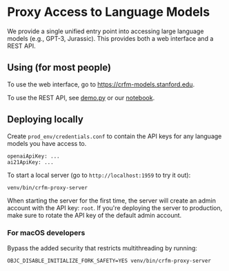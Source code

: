 # Proxy Access to Language Models

We provide a single unified entry point into accessing large language models
(e.g., GPT-3, Jurassic).  This provides both a web interface and a REST API. 

## Using (for most people)

To use the web interface, go to https://crfm-models.stanford.edu.

To use the REST API, see [demo.py](https://github.com/stanford-crfm/benchmarking/blob/main/demo.py) or our [notebook](https://colab.research.google.com/drive/1zbgbrOyTpzTRKNMWL4HDBq7OlCATQ-03?usp=sharing).

## Deploying locally

Create `prod_env/credentials.conf` to contain the API keys for any language
models you have access to.

    openaiApiKey: ...
    ai21ApiKey: ...

To start a local server (go to `http://localhost:1959` to try it out):

    venv/bin/crfm-proxy-server

When starting the server for the first time, the server will create an admin account 
with the API key: `root`.
If you're deploying the server to production, make sure to rotate the API key of the
default admin account.

### For macOS developers

Bypass the added security that restricts multithreading by running:

    OBJC_DISABLE_INITIALIZE_FORK_SAFETY=YES venv/bin/crfm-proxy-server

